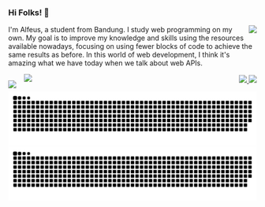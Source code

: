 ### Hi Folks! 👋

<img align="right" style="margin-bottom:1rem;" src="https://github-readme-stats.vercel.app/api/top-langs/?username=AlfeusMartinus&layout=donut-vertical&show_icons=true&card_width=250&theme=city_lights">

<p>I'm Alfeus, a student from Bandung. I study web programming on my own. My goal is to improve my knowledge and skills using the resources available nowadays, focusing on using fewer blocks of code to achieve the same results as before. In this world of web development, I think it's amazing what we have today when we talk about web APIs.</p>

<p>
<img align="left" style="margin-right:1rem;margin-top:0.8rem;" src="https://img.shields.io/badge/I'm currently learning-2185BA?style=for-the-badge">
<img align="left" src="https://skillicons.dev/icons?i=webpack,vite,nodejs,react">
</p>

<p align="right" style="margin-top:1rem;">
    <a href="https://instagram.com/feusmrtns_" target="_blank" rel="noopener">
        <img src="https://img.shields.io/badge/Instagram-E4405F?style=for-the-badge&logo=instagram&logoColor=FFF">
    </a>
    <a href="https://linkedin.com/in/alfeusmartinus/" target="_blank" rel="noopener">
        <img src="https://img.shields.io/badge/Linkedin-0A66C2?style=for-the-badge&logo=linkedin&logoColor=FFF">
    </a>
</p>

![GitHub Snake Light](https://raw.githubusercontent.com/SrPhilippe/SrPhilippe/output/github-contribution-grid-snake.svg#gh-light-mode-only)
![GitHub Snake dark](https://raw.githubusercontent.com/SrPhilippe/SrPhilippe/output/github-contribution-grid-snake-dark.svg#gh-dark-mode-only)
